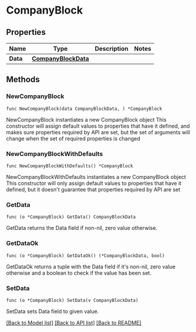 # CompanyBlock

## Properties

Name | Type | Description | Notes
------------ | ------------- | ------------- | -------------
**Data** | [**CompanyBlockData**](CompanyBlockData.md) |  | 

## Methods

### NewCompanyBlock

`func NewCompanyBlock(data CompanyBlockData, ) *CompanyBlock`

NewCompanyBlock instantiates a new CompanyBlock object
This constructor will assign default values to properties that have it defined,
and makes sure properties required by API are set, but the set of arguments
will change when the set of required properties is changed

### NewCompanyBlockWithDefaults

`func NewCompanyBlockWithDefaults() *CompanyBlock`

NewCompanyBlockWithDefaults instantiates a new CompanyBlock object
This constructor will only assign default values to properties that have it defined,
but it doesn't guarantee that properties required by API are set

### GetData

`func (o *CompanyBlock) GetData() CompanyBlockData`

GetData returns the Data field if non-nil, zero value otherwise.

### GetDataOk

`func (o *CompanyBlock) GetDataOk() (*CompanyBlockData, bool)`

GetDataOk returns a tuple with the Data field if it's non-nil, zero value otherwise
and a boolean to check if the value has been set.

### SetData

`func (o *CompanyBlock) SetData(v CompanyBlockData)`

SetData sets Data field to given value.



[[Back to Model list]](../README.md#documentation-for-models) [[Back to API list]](../README.md#documentation-for-api-endpoints) [[Back to README]](../README.md)


